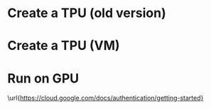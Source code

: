 # Create a TPU (old version)


# Create a TPU (VM)


# Run on GPU
\url{https://cloud.google.com/docs/authentication/getting-started}



